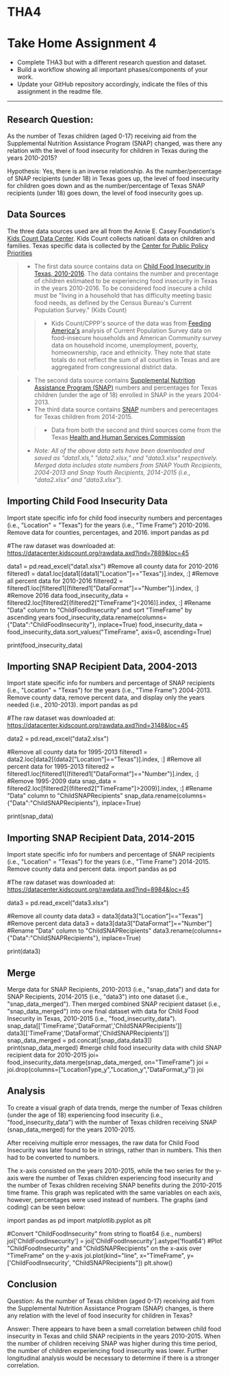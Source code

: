 # THA4
# **Take Home Assignment 4**
- Complete THA3 but with a different research question and dataset.
- Build a workflow showing all important phases/components of your work.
- Update your GitHub repository accordingly, indicate the files of this assignment in the readme file.
---

## **Research Question:** 
As the number of Texas children (aged 0-17) receiving aid from the Supplemental Nutrition Assistance Program (SNAP) changed, was there any relation with the level of food insecurity for children in Texas during the years 2010-2015?

Hypothesis: Yes, there is an inverse relationship. As the number/percentage of SNAP recipients (under 18) in Texas goes up, the level of food insecurity for children goes down and as the number/percentage of Texas SNAP recipients (under 18) goes down, the level of food insecurity goes up.

## **Data Sources**
The three data sources used are all from the Annie E. Casey Foundation's [Kids Count Data Center](https://datacenter.kidscount.org/). Kids Count collects natioanl data on children and families. Texas specific data is collected by the [Center for Public Policy Priorities](https://forabettertexas.org/kidscount.html)
> - The first data source contains data on [Child Food Insecurity in Texas, 2010-2016](https://datacenter.kidscount.org/data/tables/7889-child-food-insecurity?loc=45&loct=2#detailed/2/any/false/870,573,869,36,868,867,133/any/15218,15219). The data contains the number and precentage of children estimated to be experiencing food insecurity in Texas in the years 2010-2016. To be considered food insecure a child must be "living in a household that has difficulty meeting basic food needs, as defined by the Census Bureau's Current Population Survey." (Kids Count)
>> - Kids Count/CPPP's source of the data was from [Feeding America's](https://www.feedingamerica.org/) analysis of Current Population Survey data on food-insecure households and American Community survey data on household income, unemployment, poverty, homeownership, race and ethnicity. They note that state totals do not reflect the sum of all counties in Texas and are aggregated from congressional district data.

> - The second data source contains [Supplemental Nutrition Assistance Program (SNAP)](https://datacenter.kidscount.org/data/tables/3148-supplemental-nutrition-assistance-snap-formerly-food-stamps-recipients-0-17?loc=45&loct=2l) numbers and percentages for Texas children (under the age of 18) enrolled in SNAP in the years 2004-2013.
> - The third data source contains [SNAP](https://datacenter.kidscount.org/data/tables/8984-supplemental-nutrition-assistance-snap-formerly-food-stamps-recipients-0-17?loc=45&loct=2) numbers and perecentages for Texas children from 2014-2015.
>> - Data from both the second and third sources come from the Texas [Health and Human Services Commission](https://hhs.texas.gov) 
> - *Note: All of the above data sets have been downloaded and saved as "data1.xls," "data2.xlsx," and "data3.xlsx" respectively. Merged data includes state numbers from SNAP Youth Recipients, 2004-2013  and Snap Youth Recipients, 2014-2015 (i.e., "data2.xlsx" and "data3.xlsx").*
## **Importing Child Food Insecurity Data**
Import state specific info for child food insecurity numbers and percentages (i.e., "Location" = "Texas") for the years (i.e., "Time Frame") 2010-2016. Remove data for counties, percentages, and 2016.
import pandas as pd

#The raw dataset was downloaded at: https://datacenter.kidscount.org/rawdata.axd?ind=7889&loc=45

data1 = pd.read_excel("data1.xlsx")
 #Remove all county data for 2010-2016
filtered1 = data1.loc[data1[(data1["Location"]=="Texas")].index, :]
 #Remove all percent data for 2010-2016
filtered2 = filtered1.loc[filtered1[(filtered1["DataFormat"]=="Number")].index, :]
 #Remove 2016 data
food_insecurity_data = filtered2.loc[filtered2[(filtered2["TimeFrame"]<2016)].index, :]
 #Rename "Data" column to "ChildFoodInsecurity" and sort "TimeFrame" by ascending years
food_insecurity_data.rename(columns={"Data":"ChildFoodInsecurity"}, inplace=True)
food_insecurity_data = food_insecurity_data.sort_values("TimeFrame", axis=0, ascending=True)


print(food_insecurity_data)
## **Importing SNAP Recipient Data, 2004-2013**
Import state specific info for numbers and percentage of SNAP recipients (i.e., "Location" = "Texas") for the years (i.e., "Time Frame") 2004-2013. Remove county data, remove percent data, and display only the years needed (i.e., 2010-2013).
import pandas as pd

 #The raw dataset was downloaded at: https://datacenter.kidscount.org/rawdata.axd?ind=3148&loc=45

data2 = pd.read_excel("data2.xlsx")

 #Remove all county data for 1995-2013
filtered1 = data2.loc[data2[(data2["Location"]=="Texas")].index, :]
 #Remove all percent data for 1995-2013
filtered2 = filtered1.loc[filtered1[(filtered1["DataFormat"]=="Number")].index, :]
 #Remove 1995-2009 data
snap_data = filtered2.loc[filtered2[(filtered2["TimeFrame"]>2009)].index, :]
 #Rename "Data" column to "ChildSNAPRecipients"
snap_data.rename(columns={"Data":"ChildSNAPRecipients"}, inplace=True)

print(snap_data)
## **Importing SNAP Recipient Data, 2014-2015**
Import state specific info for numbers and percentage of SNAP recipients (i.e., "Location" = "Texas") for the years (i.e., "Time Frame") 2014-2015. Remove county data and percent data.
import pandas as pd

 #The raw dataset was downloaded at: https://datacenter.kidscount.org/rawdata.axd?ind=8984&loc=45

data3 = pd.read_excel("data3.xlsx")


 #Remove all county data
data3 = data3[data3["Location"]=="Texas"]
 #Remove percent data
data3 = data3[data3["DataFormat"]=="Number"]
 #Rename "Data" column to "ChildSNAPRecipients"
data3.rename(columns={"Data":"ChildSNAPRecipients"}, inplace=True)

print(data3)
## **Merge**
Merge data for SNAP Recipients, 2010-2013 (i.e., "snap_data") and data for SNAP Recipients, 2014-2015 (i.e., "data3") into one dataset (i.e., "snap_data_merged"). Then merged combined SNAP recipient dataset (i.e., "snap_data_merged") into one final dataset with data for Child Food Insecurity in Texas, 2010-2015 (i.e., "food_insecurity_data").
snap_data[['TimeFrame','DataFormat','ChildSNAPRecipients']]
data3[['TimeFrame','DataFormat','ChildSNAPRecipients']]
snap_data_merged = pd.concat([snap_data,data3])
print(snap_data_merged)
 #merge child food insecurity data with child SNAP recipient data for 2010-2015
joi= food_insecurity_data.merge(snap_data_merged, on="TimeFrame")
joi = joi.drop(columns=["LocationType_y","Location_y","DataFormat_y"])
joi
## **Analysis**
To create a visual graph of data trends, merge the number of Texas children (under the age of 18) experiencing food insecurity (i.e., "food_insecurity_data") with the number of Texas children receiving SNAP (snap_data_merged) for the years 2010-2015. 

After receiving multiple error messages, the raw data for Child Food Insecurity was later found to be in strings, rather than in numbers. This then had to be converted to numbers.

The x-axis consisted on the years 2010-2015, while the two series for the y-axis were the number of Texas children experiencing food insecurity and the number of Texas children receiving SNAP benefits during the 2010-2015 time frame. This graph was replicated with the same variables on each axis, however, percentages were used instead of numbers. The graphs (and coding) can be seen below:

import pandas as pd
import matplotlib.pyplot as plt

 #Convert "ChildFoodInsecurity" from string to float64 (i.e., numbers)
joi['ChildFoodInsecurity'] = joi['ChildFoodInsecurity'].astype('float64') 
 #Plot "ChildFoodInsecurity" and "ChildSNAPRecipients" on the x-axis over "TimeFrame" on the y-axis 
joi.plot(kind="line", x="TimeFrame", y=['ChildFoodInsecurity', "ChildSNAPRecipients"])
plt.show()
## **Conclusion**
Question: As the number of Texas children (aged 0-17) receiving aid from the Supplemental Nutrition Assistance Program (SNAP) changes, is there any relation with the level of food insecurity for children in Texas?

Answer: There appears to have been a small correlation between child food insecurity in Texas and child SNAP recipients in the years 2010-2015. When the number of children receiving SNAP was higher during this time period, the number of children experiencing food insecurity was lower. Further longitudinal analysis would be necessary to determine if there is a stronger correlation.
